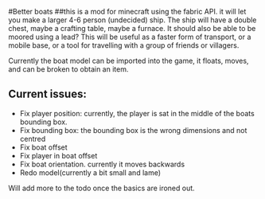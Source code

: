 #Better boats
##this is a mod for minecraft using the fabric API. 
it will let you make a larger 4-6 person (undecided) ship.
The ship will have a double chest, maybe a crafting table, maybe a furnace. 
It should also be able to be moored using a lead?
This will be useful as a faster form of transport, or a mobile base, or a tool for
travelling with a group of friends or villagers.

Currently the boat model can be imported into the game, it floats, moves, and can be broken
to obtain an item. 
## Current issues:

- Fix player position: currently, the player is sat in the middle of the boats bounding box.
- Fix bounding box: the bounding box is the wrong dimensions and not centred
- Fix boat offset
- Fix player in boat offset
- Fix boat orientation. currently it moves backwards
- Redo model(currently a bit small and lame)

Will add more to the todo once the basics are ironed out.